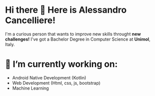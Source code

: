 # Hi there 👋 Here is Alessandro Cancelliere!
I'm a curious person that wants to improve new skills throught **new challenges!**
I've got a Bachelor Degree in Computer Science at **Unimol**, Italy.

# 🔭 I’m currently working on:
*  Android Native Development (Kotlin)
*  Web Development (Html, css, js, bootstrap)
*  Machine Learning
  

  
<!--
**xelanac/xelanac** is a ✨ _special_ ✨ repository because its `README.md` (this file) appears on your GitHub profile.

Here are some ideas to get you started:

- 🔭 I’m currently working on ...
- 🌱 I’m currently learning ...
- 👯 I’m looking to collaborate on ...
- 🤔 I’m looking for help with ...
- 💬 Ask me about ...
- 📫 How to reach me: ...
- 😄 Pronouns: ...
- ⚡ Fun fact: ...
-->
